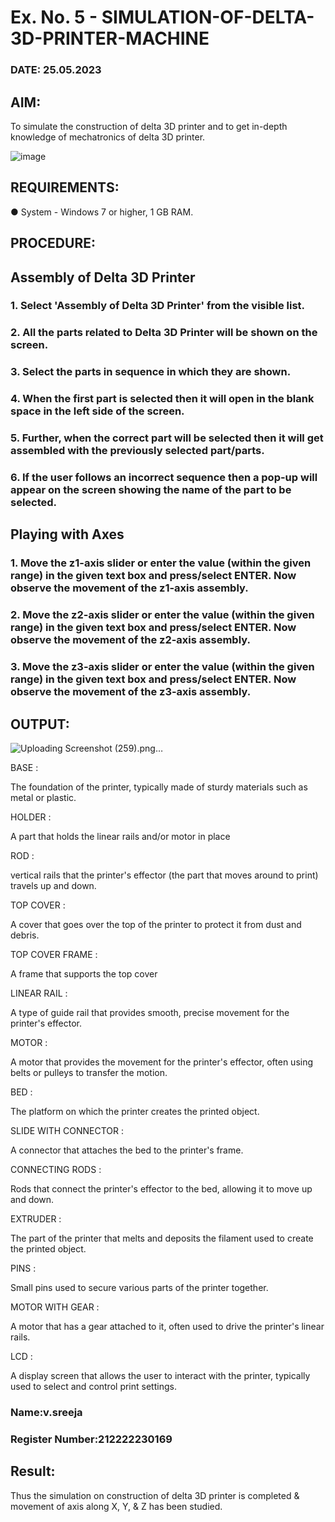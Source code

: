 # Ex. No. 5 - SIMULATION-OF-DELTA-3D-PRINTER-MACHINE

### DATE: 25.05.2023
## AIM:
To simulate the construction of delta 3D printer and to get in-depth knowledge of mechatronics of delta 3D printer.

![image](https://github.com/Sellakumar1987/Ex.-No.-5---SIMULATION-OF-DELTA-3D-PRINTER-MACHINE/assets/113594316/c784471e-098f-456d-9c1b-e9f0ce56cc9b)

## REQUIREMENTS:
●	System - Windows 7 or higher, 1 GB RAM.

## PROCEDURE:

## Assembly of Delta 3D Printer
### 1.	Select 'Assembly of Delta 3D Printer' from the visible list.
### 2.	All the parts related to Delta 3D Printer will be shown on the screen.
### 3.	Select the parts in sequence in which they are shown.
### 4.	When the first part is selected then it will open in the blank space in the left side of the screen.
### 5.	Further, when the correct part will be selected then it will get assembled with the previously selected part/parts.
### 6.	If the user follows an incorrect sequence then a pop-up will appear on the screen showing the name of the part to be selected.

## Playing with Axes
### 1.	Move the z1-axis slider or enter the value (within the given range) in the given text box and press/select ENTER. Now observe the movement of the z1-axis assembly.
### 2.	Move the z2-axis slider or enter the value (within the given range) in the given text box and press/select ENTER. Now observe the movement of the z2-axis assembly.
### 3.	Move the z3-axis slider or enter the value (within the given range) in the given text box and press/select ENTER. Now observe the movement of the z3-axis assembly.

## OUTPUT:


![Uploading Screenshot (259).png…]()


BASE :

The foundation of the printer, typically made of sturdy materials such as metal or plastic.

HOLDER :

A part that holds the linear rails and/or motor in place

ROD :

vertical rails that the printer's effector (the part that moves around to print) travels up and down.

TOP COVER :

A cover that goes over the top of the printer to protect it from dust and debris.

TOP COVER FRAME :

A frame that supports the top cover

LINEAR RAIL :

A type of guide rail that provides smooth, precise movement for the printer's effector.

MOTOR :

A motor that provides the movement for the printer's effector, often using belts or pulleys to transfer the motion.

BED :

The platform on which the printer creates the printed object.

SLIDE WITH CONNECTOR :

A connector that attaches the bed to the printer's frame.

CONNECTING RODS :

Rods that connect the printer's effector to the bed, allowing it to move up and down.

EXTRUDER :

The part of the printer that melts and deposits the filament used to create the printed object.

PINS :

Small pins used to secure various parts of the printer together.

MOTOR WITH GEAR :

A motor that has a gear attached to it, often used to drive the printer's linear rails.

LCD :

A display screen that allows the user to interact with the printer, typically used to select and control print settings.

### Name:v.sreeja
### Register Number:212222230169

## Result: 
Thus the simulation on construction of delta 3D printer is completed & movement of axis along X, Y, & Z has been studied.
